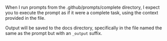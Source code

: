When I run prompts from the .github/prompts/complete directory, I expect you to execute the prompt as if it were a complete task, using the context provided in the file.

Output will be saved to the docs directory, specifically in the file named the same as the prompt but with an `_output` suffix.
